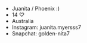 - Juanita / Phoenix :)
- 14 ♡
- Australia
- Instagram: juanita.myersss7
- Snapchat: golden-nita7

<!---
juanitamyersss7/juanitamyersss7 is a ✨ special ✨ repository because its `README.md` (this file) appears on your GitHub profile.
You can click the Preview link to take a look at your changes.
--->
